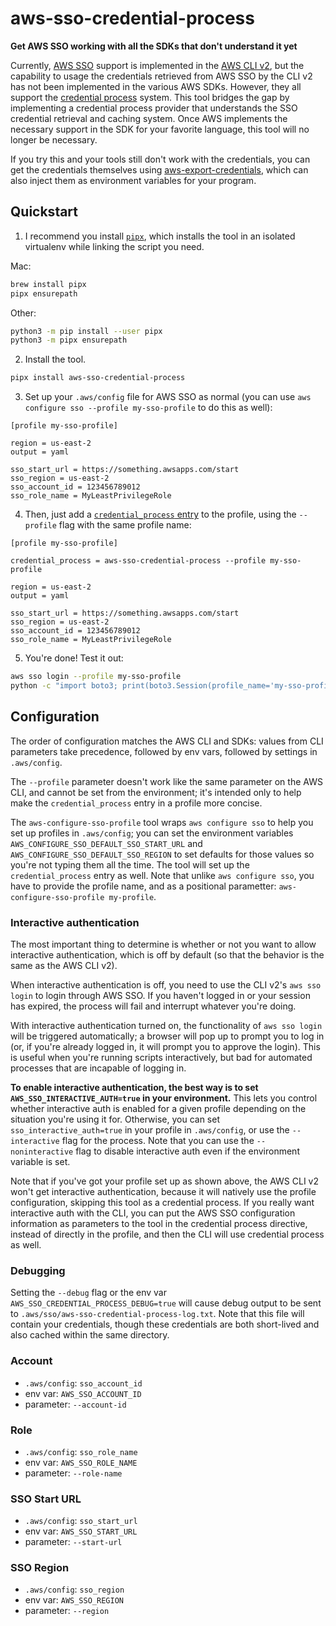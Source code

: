 # aws-sso-credential-process
**Get AWS SSO working with all the SDKs that don't understand it yet**

Currently, [AWS SSO](https://aws.amazon.com/single-sign-on/) support is implemented in the [AWS CLI v2](https://aws.amazon.com/blogs/developer/aws-cli-v2-is-now-generally-available/), but the capability to usage the credentials retrieved from AWS SSO by the CLI v2 has not been implemented in the various AWS SDKs. However, they all support the [credential process](https://docs.aws.amazon.com/cli/latest/userguide/cli-configure-sourcing-external.html) system. This tool bridges the gap by implementing a credential process provider that understands the SSO credential retrieval and caching system. Once AWS implements the necessary support in the SDK for your favorite language, this tool will no longer be necessary.

If you try this and your tools still don't work with the credentials, you can get the credentials themselves using [aws-export-credentials](https://github.com/benkehoe/aws-export-credentials), which can also inject them as environment variables for your program.

## Quickstart

1. I recommend you install [`pipx`](https://pipxproject.github.io/pipx/), which installs the tool in an isolated virtualenv while linking the script you need.

Mac:
```bash
brew install pipx
pipx ensurepath
```

Other:
```bash
python3 -m pip install --user pipx
python3 -m pipx ensurepath
```

2. Install the tool.
```bash
pipx install aws-sso-credential-process
```

3. Set up your `.aws/config` file for AWS SSO as normal (you can use `aws configure sso --profile my-sso-profile` to do this as well):

```
[profile my-sso-profile]

region = us-east-2
output = yaml

sso_start_url = https://something.awsapps.com/start
sso_region = us-east-2
sso_account_id = 123456789012
sso_role_name = MyLeastPrivilegeRole
```

4. Then, just add a [`credential_process` entry](https://docs.aws.amazon.com/cli/latest/userguide/cli-configure-sourcing-external.html) to the profile, using the `--profile` flag with the same profile name:

```
[profile my-sso-profile]

credential_process = aws-sso-credential-process --profile my-sso-profile

region = us-east-2
output = yaml

sso_start_url = https://something.awsapps.com/start
sso_region = us-east-2
sso_account_id = 123456789012
sso_role_name = MyLeastPrivilegeRole

```

5. You're done! Test it out:
```bash
aws sso login --profile my-sso-profile
python -c "import boto3; print(boto3.Session(profile_name='my-sso-profile').client('sts').get_caller_identity())"
```

## Configuration

The order of configuration matches the AWS CLI and SDKs: values from CLI parameters take precedence, followed by env vars, followed by settings in `.aws/config`.

The `--profile` parameter doesn't work like the same parameter on the AWS CLI, and cannot be set from the environment; it's intended only to help make the `credential_process` entry in a profile more concise.

The `aws-configure-sso-profile` tool wraps `aws configure sso` to help you set up profiles in `.aws/config`; you can set the environment variables `AWS_CONFIGURE_SSO_DEFAULT_SSO_START_URL` and `AWS_CONFIGURE_SSO_DEFAULT_SSO_REGION` to set defaults for those values so you're not typing them all the time. The tool will set up the `credential_process` entry as well. Note that unlike `aws configure sso`, you have to provide the profile name, and as a positional parametter: `aws-configure-sso-profile my-profile`.

### Interactive authentication

The most important thing to determine is whether or not you want to allow interactive authentication, which is off by default (so that the behavior is the same as the AWS CLI v2).

When interactive authentication is off, you need to use the CLI v2's `aws sso login` to login through AWS SSO. If you haven't logged in or your session has expired, the process will fail and interrupt whatever you're doing.

With interactive authentication turned on, the functionality of `aws sso login` will be triggered automatically; a browser will pop up to prompt you to log in (or, if you're already logged in, it will prompt you to approve the login). This is useful when you're running scripts interactively, but bad for automated processes that are incapable of logging in.

**To enable interactive authentication, the best way is to set `AWS_SSO_INTERACTIVE_AUTH=true` in your environment.** This lets you control whether interactive auth is enabled for a given profile depending on the situation you're using it for. Otherwise, you can set `sso_interactive_auth=true` in your profile in `.aws/config`, or use the `--interactive` flag for the process. Note that you can use the `--noninteractive` flag to disable interactive auth even if the environment variable is set.

Note that if you've got your profile set up as shown above, the AWS CLI v2 won't get interactive authentication, because it will natively use the profile configuration, skipping this tool as a credential process. If you really want interactive auth with the CLI, you can put the AWS SSO configuration information as parameters to the tool in the credential process directive, instead of directly in the profile, and then the CLI will use credential process as well.

### Debugging
Setting the `--debug` flag or the env var `AWS_SSO_CREDENTIAL_PROCESS_DEBUG=true` will cause debug output to be sent to `.aws/sso/aws-sso-credential-process-log.txt`. Note that this file will contain your credentials, though these credentials are both short-lived and also cached within the same directory.

### Account

* `.aws/config`: `sso_account_id`
* env var: `AWS_SSO_ACCOUNT_ID`
* parameter: `--account-id`

### Role

* `.aws/config`: `sso_role_name`
* env var: `AWS_SSO_ROLE_NAME`
* parameter: `--role-name`

### SSO Start URL

* `.aws/config`: `sso_start_url`
* env var: `AWS_SSO_START_URL`
* parameter: `--start-url`

### SSO Region

* `.aws/config`: `sso_region`
* env var: `AWS_SSO_REGION`
* parameter: `--region`
